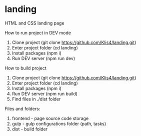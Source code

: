 # landing
HTML and CSS landing page

How to run project in DEV mode

1) Clone project (git clone https://github.com/Klis4/landing.git)
2) Enter project folder (cd landing)
3) Install packages (npm i)
4) Run DEV server (npm run dev)


How to build project

1) Clone project (git clone https://github.com/Klis4/landing.git)
2) Enter project folder (cd landing)
3) Install packages (npm i)
4) Run DEV server (npm run build)
5) Find files in ./dist folder

Files and folders:

1) frontend - page source code storage
2) gulp - gulp configurations folder (path, tasks)
3) dist - build folder